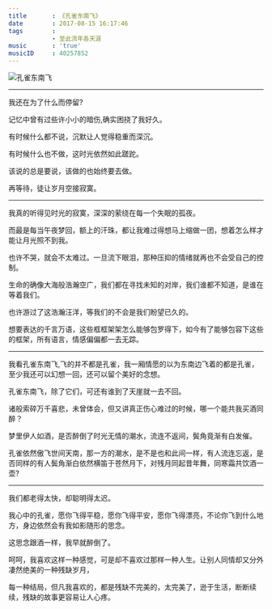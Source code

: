 ```yaml
---
title 		: 《孔雀东南飞》
date 		: 2017-08-15 16:17:46
tags 		:
			- 至此流年各天涯
music 		: 'true'
musicID 	: 40257852
---
```


![孔雀东南飞](http://ozgbjelmj.bkt.clouddn.com/孔雀东南飞.jpg)

---

我还在为了什么而停留?

记忆中曾有过些许小小的暗伤,确实困挠了我好久。

有时候什么都不说，沉默让人觉得稳重而深沉。

有时候什么也不做，这时光依然如此蹉跎。

<!-- more -->

该说的总是要说，该做的也始终要去做。

再等待，徒让岁月空接寂寞。

---

我真的听得见时光的寂寞，深深的萦绕在每一个失眠的孤夜。

而最是每当午夜梦回，额上的汗珠，都让我难过得想马上缩做一团，想着怎么样才能让月光照不到我。

也许不哭，就会不太难过。一旦流下眼泪，那种压抑的情绪就再也不会受自己的控制。

生命的确像大海般浩瀚空广，我们都在寻找未知的对岸，我们谁都不知道，是谁在等着我们。

也许游过了这浩瀚汪洋，等我们的不会是我们盼望已久的。

想要表达的千言万语，这些框框架架怎么能够包罗得下，如今有了能够包容下这些的框架，所有语言，情感偏偏都一去无踪。

---

我看孔雀东南飞,飞的并不都是孔雀，我一厢情愿的以为东南边飞着的都是孔雀，至少我还可以幻想一回，还可以留个美好的念想。

孔雀东南飞，除了它们，可还有谁到了天崖就一去不回。

诸般索碎万千喜悲，未曾体会，但又讲真正伤心难过的时候，哪一个能共我买酒同醉？

梦里伊人如酒，是否醉倒了时光无情的潮水，流连不返间，鬓角竟渐有白发催。

孔雀依然傲飞世间天南，那一方的潮水，是不是也和此间一样，有人流连忘返，是否同样的有人鬓角渐白依然横笛于苍然月下，对残月同起昔年舞，同寒霜共饮酒一壶?

---

我们都老得太快，却聪明得太迟。

我心中的孔雀，愿你飞得平稳，愿你飞得平安，愿你飞得漂亮，不论你飞到什么地方，身边依然会有我如影随形的思念。

这思念跟酒一样，我早就醉倒了。

呵呵，我喜欢这样一种感觉，可是却不喜欢过那样一种人生。让别人同情却又分外凄然绝美的一种残缺岁月，

每一种结局，但凡我喜欢的，都是残缺不完美的，太完美了，逊于生活，断断续续，残缺的故事更容易让人心疼。